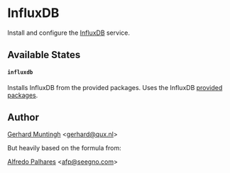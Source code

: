 # InfluxDB

Install and configure the [InfluxDB](http://influxdb.com/) service.


## Available States

#### ``influxdb``

Installs InfluxDB from the provided packages. Uses the InfluxDB [provided packages](http://influxdb.com/download/).

## Author

[Gerhard Muntingh](https://github.com/gerhardqux) \<gerhard@qux.nl>

But heavily based on the formula from:

[Alfredo Palhares](https://github.com/masterkorp) \<afp@seegno.com\>
